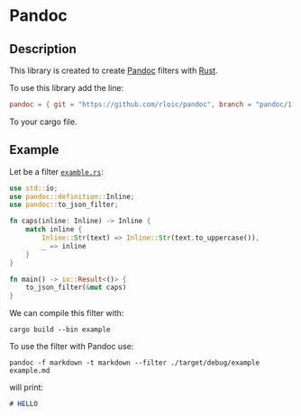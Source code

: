 # Pandoc

## Description

This library is created to create [Pandoc](https://pandoc.org/) filters with [Rust](https://www.rust-lang.org/).

To use this library add the line:

```toml
pandoc = { git = "https://github.com/rloic/pandoc", branch = "pandoc/1.23" }
```

To your cargo file.

## Example

Let be a filter [`examble.rs`](src/example.rs):
```rust
use std::io;
use pandoc::definition::Inline;
use pandoc::to_json_filter;

fn caps(inline: Inline) -> Inline {
    match inline {
        Inline::Str(text) => Inline::Str(text.to_uppercase()),
        _ => inline
    }
}

fn main() -> io::Result<()> {
    to_json_filter(&mut caps)
}
```

We can compile this filter with:

```shell
cargo build --bin example
```

To use the filter with Pandoc use:

```shell
pandoc -f markdown -t markdown --filter ./target/debug/example example.md
```

will print:

```markdown
# HELLO
```